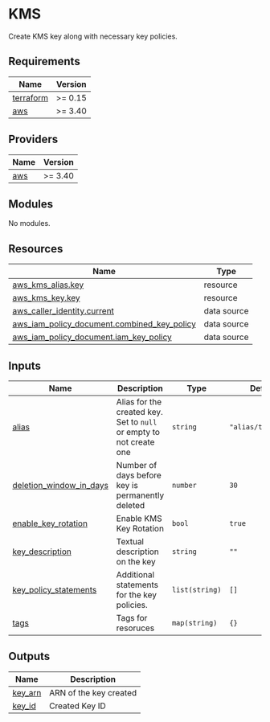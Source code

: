 # KMS

Create KMS key along with necessary key policies.

<!-- BEGIN_TF_DOCS -->
## Requirements

| Name | Version |
|------|---------|
| <a name="requirement_terraform"></a> [terraform](#requirement\_terraform) | >= 0.15 |
| <a name="requirement_aws"></a> [aws](#requirement\_aws) | >= 3.40 |

## Providers

| Name | Version |
|------|---------|
| <a name="provider_aws"></a> [aws](#provider\_aws) | >= 3.40 |

## Modules

No modules.

## Resources

| Name | Type |
|------|------|
| [aws_kms_alias.key](https://registry.terraform.io/providers/hashicorp/aws/latest/docs/resources/kms_alias) | resource |
| [aws_kms_key.key](https://registry.terraform.io/providers/hashicorp/aws/latest/docs/resources/kms_key) | resource |
| [aws_caller_identity.current](https://registry.terraform.io/providers/hashicorp/aws/latest/docs/data-sources/caller_identity) | data source |
| [aws_iam_policy_document.combined_key_policy](https://registry.terraform.io/providers/hashicorp/aws/latest/docs/data-sources/iam_policy_document) | data source |
| [aws_iam_policy_document.iam_key_policy](https://registry.terraform.io/providers/hashicorp/aws/latest/docs/data-sources/iam_policy_document) | data source |

## Inputs

| Name | Description | Type | Default | Required |
|------|-------------|------|---------|:--------:|
| <a name="input_alias"></a> [alias](#input\_alias) | Alias for the created key. Set to `null` or empty to not create one | `string` | `"alias/terraform"` | no |
| <a name="input_deletion_window_in_days"></a> [deletion\_window\_in\_days](#input\_deletion\_window\_in\_days) | Number of days before key is permanently deleted | `number` | `30` | no |
| <a name="input_enable_key_rotation"></a> [enable\_key\_rotation](#input\_enable\_key\_rotation) | Enable KMS Key Rotation | `bool` | `true` | no |
| <a name="input_key_description"></a> [key\_description](#input\_key\_description) | Textual description on the key | `string` | `""` | no |
| <a name="input_key_policy_statements"></a> [key\_policy\_statements](#input\_key\_policy\_statements) | Additional statements for the key policies. | `list(string)` | `[]` | no |
| <a name="input_tags"></a> [tags](#input\_tags) | Tags for resoruces | `map(string)` | `{}` | no |

## Outputs

| Name | Description |
|------|-------------|
| <a name="output_key_arn"></a> [key\_arn](#output\_key\_arn) | ARN of the key created |
| <a name="output_key_id"></a> [key\_id](#output\_key\_id) | Created Key ID |
<!-- END_TF_DOCS -->
